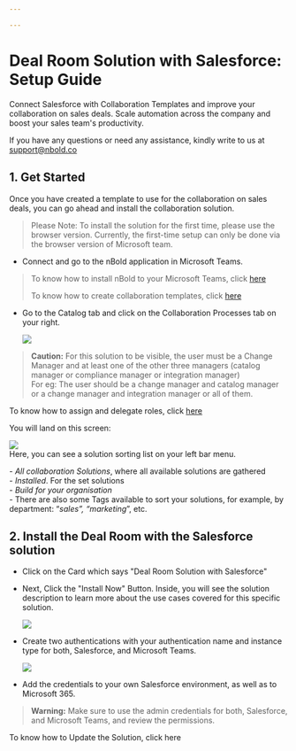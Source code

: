 ```yaml
---

---
```

# Deal Room Solution with Salesforce: Setup Guide

Connect Salesforce with Collaboration Templates and improve your collaboration on sales deals. Scale automation across the company and boost your sales team's productivity.

If you have any questions or need any assistance, kindly write to us at [support@nbold.co](mailto:support@nbold.co)

## 1. **Get Started**

Once you have created a template to use for the collaboration on sales deals, you can go ahead and install the collaboration solution.

> Please Note: To install the solution for the first time, please use the browser version.
> Currently, the first-time setup can only be done via the browser version of Microsoft team.

* Connect and go to the nBold application in Microsoft Teams.

> To know how to install nBold to your Microsoft Teams, click [here](https://docs.nbold.co/administrator-guide/quick-steps-to-onboard-on-nbold.html#_1-install-nbold-app-on-microsoft-teams)
>
> To know how to create collaboration templates, click [here](https://docs.nbold.co/collaboration-templates/create-a-new-collaboration-template.html#_1-create-a-team-that-will-be-the-original-team-for-the-template)

* Go to the Catalog tab and click on the Collaboration Processes tab on your right.

  ![](/media/screenshot-2022-11-07-at-15-52-01.png)

> **Caution:** For this solution to be visible, the user must be a Change Manager and at least one of the other three managers (catalog manager or compliance manager or integration manager)  
> For eg: The user should be a change manager and catalog manager or a change manager and integration manager or all of them.

To know how to assign and delegate roles, click [here](https://docs.nbold.co/administrator-guide/delegate-template-catalog-administration.html)

You will land on this screen:

![](/media/screenshot-2022-11-07-at-15-30-31.png)  
Here, you can see a solution sorting list on your left bar menu.

\- _All collaboration Solutions_, where all available solutions are gathered  
\- _Installed_. For the set solutions  
\- _Build for your organisation  
\-_ There are also some Tags available to sort your solutions, for example, by department: “_sales”, “marketing_”, etc.

## 2. **Install the Deal Room with the Salesforce solution**

* Click on the Card which says "Deal Room Solution with Salesforce"
* Next, Click the "Install Now" Button. Inside, you will see the solution description to learn more about the use cases covered for this specific solution.

  ![](/media/screenshot-2022-11-10-at-11-57-50.png)
* Create two authentications with your authentication name and instance type for both, Salesforce, and Microsoft Teams.

  ![](/media/screenshot-2022-11-10-at-12-00-17.png)
* Add the credentials to your own Salesforce environment, as well as to Microsoft 365.

> **Warning:** Make sure to use the admin credentials for both, Salesforce, and Microsoft Teams, and review the permissions.









To know how to Update the Solution, click here
